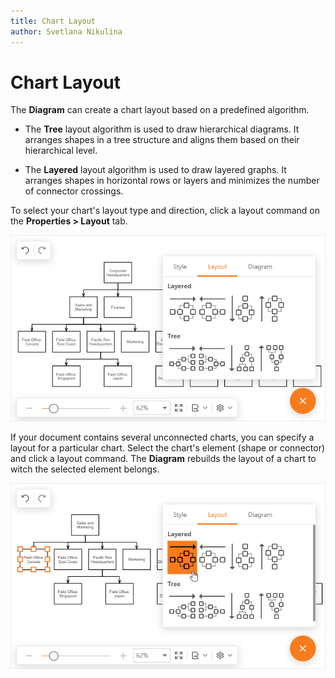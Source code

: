 ```yaml
---
title: Chart Layout
author: Svetlana Nikulina
---
```

# Chart Layout
The **Diagram** can create a chart layout based on a predefined algorithm.

- The **Tree** layout algorithm is used to draw hierarchical diagrams. It arranges shapes in a tree structure and aligns them based on their hierarchical level.

- The **Layered** layout algorithm is used to draw layered graphs. It arranges shapes in horizontal rows or layers and minimizes the number of connector crossings.

To select your chart's layout type and direction, click a layout command on the **Properties > Layout** tab. 


![Layout](../../images/diagram-layout.png)

If your document contains several unconnected charts, you can specify a layout for a particular chart. Select the chart's element (shape or connector) and click a layout command. The **Diagram** rebuilds the layout of a chart to witch the selected element belongs.

![Layout](../../images/diagram-layout-with-selection.png)
